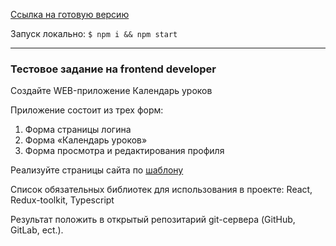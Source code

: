 [Ссылка на готовую версию](https://test-sirius-future.vercel.app/)

Запуск локально: `$ npm i && npm start`

---
### Тестовое задание на frontend developer

Создайте WEB-приложение Календарь уроков

Приложение состоит из трех форм:

1. Форма страницы логина
2. Форма «Календарь уроков»
3. Форма просмотра и редактирования профиля

Реализуйте страницы сайта по [шаблону](https://www.figma.com/design/IA3W6CFFD6F9IyVH2E4GyI/%D0%A2%D0%B5%D1%81%D1%82%D0%BE%D0%B2%D0%BE%D0%B5-%D0%B7%D0%B0%D0%B4%D0%B0%D0%BD%D0%B8%D0%B5-%D0%BD%D0%B0-frontend-developer-2024%2F06?node-id=0-1&t=sX62nSs5T2jXbn8V-1)

Cписок обязательных библиотек для использования в проекте: React, Redux-toolkit, Typescript

Результат положить в открытый репозитарий git-сервера (GitHub, GitLab, ect.).

